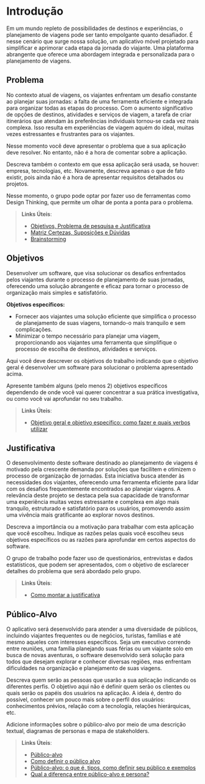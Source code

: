 # Introdução

Em um mundo repleto de possibilidades de destinos e experiências, o planejamento de viagens pode ser tanto empolgante quanto desafiador. É nesse cenário que surge nossa solução, um aplicativo móvel projetado para simplificar e aprimorar cada etapa da jornada do viajante. Uma plataforma abrangente que oferece uma abordagem integrada e personalizada para o planejamento de viagens.


## Problema

No contexto atual de viagens, os viajantes enfrentam um desafio constante ao planejar suas jornadas: a falta de uma ferramenta eficiente e integrada para organizar todas as etapas do processo. Com o aumento significativo de opções de destinos, atividades e serviços de viagem, a tarefa de criar itinerários que atendam às preferências individuais tornou-se cada vez mais complexa. Isso resulta em experiências de viagem aquém do ideal, muitas vezes estressantes e frustrantes para os viajantes.



Nesse momento você deve apresentar o problema que a sua aplicação deve  resolver. No entanto, não é a hora de comentar sobre a aplicação.

Descreva também o contexto em que essa aplicação será usada, se  houver: empresa, tecnologias, etc. Novamente, descreva apenas o que de  fato existir, pois ainda não é a hora de apresentar requisitos  detalhados ou projetos.

Nesse momento, o grupo pode optar por fazer uso  de ferramentas como Design Thinking, que permite um olhar de ponta a ponta para o problema.

> **Links Úteis**:
> - [Objetivos, Problema de pesquisa e Justificativa](https://medium.com/@versioparole/objetivos-problema-de-pesquisa-e-justificativa-c98c8233b9c3)
> - [Matriz Certezas, Suposições e Dúvidas](https://medium.com/educa%C3%A7%C3%A3o-fora-da-caixa/matriz-certezas-suposi%C3%A7%C3%B5es-e-d%C3%BAvidas-fa2263633655)
> - [Brainstorming](https://www.euax.com.br/2018/09/brainstorming/)

## Objetivos

Desenvolver um software, que visa solucionar os desafios enfrentados pelos viajantes durante o processo de planejamento de suas jornadas, oferecendo uma solução abrangente e eficaz para tornar o processo de organização mais simples e satisfatório.

**Objetivos específicos:**

- Fornecer aos viajantes uma solução eficiente que simplifica o processo de planejamento de suas viagens, tornando-o mais tranquilo e sem complicações.
- Minimizar o tempo necessário para planejar uma viagem, proporcionando aos viajantes uma ferramenta que simplifique o processo de escolha de destinos, atividades e serviços.




Aqui você deve descrever os objetivos do trabalho indicando que o objetivo geral é desenvolver um software para solucionar o problema apresentado acima. 

Apresente também alguns (pelo menos 2) objetivos específicos dependendo de onde você vai querer concentrar a sua prática investigativa, ou como você vai aprofundar no seu trabalho.
 
> **Links Úteis**:
> - [Objetivo geral e objetivo específico: como fazer e quais verbos utilizar](https://blog.mettzer.com/diferenca-entre-objetivo-geral-e-objetivo-especifico/)

## Justificativa

O desenvolvimento deste software destinado ao planejamento de viagens é motivado pela crescente demanda por soluções que facilitem e otimizem o processo de organização de jornadas. Esta iniciativa busca atender às necessidades dos viajantes, oferecendo uma ferramenta eficiente para lidar com os desafios frequentemente encontrados ao planejar viagens. A relevância deste projeto se destaca pela sua capacidade de transformar uma experiência muitas vezes estressante e complexa em algo mais tranquilo, estruturado e satisfatório para os usuários, promovendo assim uma vivência mais gratificante ao explorar novos destinos.




Descreva a importância ou a motivação para trabalhar com esta aplicação que você escolheu. Indique as razões pelas quais você escolheu seus objetivos específicos ou as razões para aprofundar em certos aspectos do software.

O grupo de trabalho pode fazer uso de questionários, entrevistas e dados estatísticos, que podem ser apresentados, com o objetivo de esclarecer detalhes do problema que será abordado pelo grupo.

> **Links Úteis**:
> - [Como montar a justificativa](https://guiadamonografia.com.br/como-montar-justificativa-do-tcc/)

## Público-Alvo
O aplicativo será desenvolvido para atender a uma diversidade de públicos, incluindo viajantes frequentes ou de negócios, turistas, famílias e até mesmo aqueles com interesses específicos.
Seja um executivo correndo entre reuniões, uma família planejando suas férias ou um viajante solo em busca de novas aventuras, o software desenvolvido será solução para todos que desejam explorar e conhecer diversas regiões, mas enfrentam dificuldades na organização e planejamento de suas viagens.  


Descreva quem serão as pessoas que usarão a sua aplicação indicando os diferentes perfis. O objetivo aqui não é definir quem serão os clientes ou quais serão os papéis dos usuários na aplicação. A ideia é, dentro do possível, conhecer um pouco mais sobre o perfil dos usuários: conhecimentos prévios, relação com a tecnologia, relações
hierárquicas, etc.

Adicione informações sobre o público-alvo por meio de uma descrição textual, diagramas de personas e mapa de stakeholders.

> **Links Úteis**:
> - [Público-alvo](https://blog.hotmart.com/pt-br/publico-alvo/)
> - [Como definir o público alvo](https://exame.com/pme/5-dicas-essenciais-para-definir-o-publico-alvo-do-seu-negocio/)
> - [Público-alvo: o que é, tipos, como definir seu público e exemplos](https://klickpages.com.br/blog/publico-alvo-o-que-e/)
> - [Qual a diferença entre público-alvo e persona?](https://rockcontent.com/blog/diferenca-publico-alvo-e-persona/)
